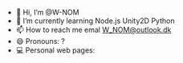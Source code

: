 - 👋 Hi, I’m @W-NOM
- 🌱 I’m currently learning Node.js Unity2D Python
- 📫 How to reach me  emal W_NOM@outlook.dk
- 😄 Pronouns: ?
- 💻 Personal web pages: 
